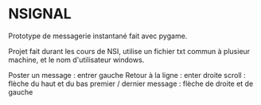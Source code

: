 # NSIGNAL
Prototype de messagerie instantané fait avec pygame.

Projet fait durant les cours de NSI, utilise un fichier txt commun à plusieur machine, et le nom d'utilisateur windows.

Poster un message : entrer gauche
Retour à la ligne : enter droite
scroll : flèche du haut et du bas
premier / dernier message : flèche de droite et de gauche
